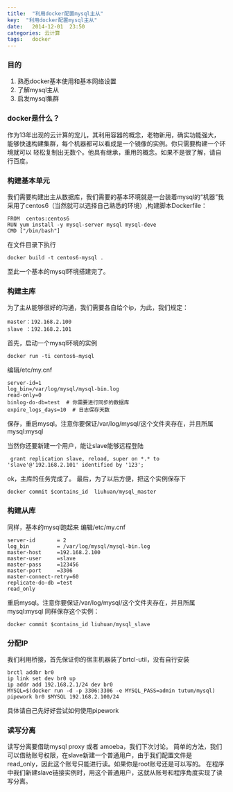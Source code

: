 ```yaml
---
title:  "利用docker配置mysql主从"
key:  "利用docker配置mysql主从"
date:   2014-12-01  23:50
categories: 云计算
tags:   docker
---
```


### 目的

1. 熟悉docker基本使用和基本网络设置
2. 了解mysql主从
3. 启发mysql集群

### docker是什么？

作为13年出现的云计算的宠儿，其利用容器的概念，老物新用，确实功能强大，能够快速构建集群，每个机器都可以看成是一个镜像的实例。你只需要构建一个环境就可以
轻松复制出无数个。他具有继承，重用的概念。如果不是很了解，请自行百度。

### 构建基本单元

我们需要构建出主从数据库，我们需要的基本环境就是一台装着mysql的“机器”我采用了centos6（当然就可以选择自己熟悉的环境）,构建脚本Dockerfile：

    FROM  centos:centos6
    RUN yum install -y mysql-server mysql mysql-deve
    CMD ["/bin/bash"]

在文件目录下执行
    
    docker build -t centos6-mysql .

至此一个基本的mysql环境搭建完了。


### 构建主库

为了主从能够很好的沟通，我们需要各自给个ip，为此，我们规定：

    master：192.168.2.100
    slave ：192.168.2.101

首先，启动一个mysql环境的实例
    
    docker run -ti centos6-mysql 

编辑/etc/my.cnf
    
    server-id=1
    log_bin=/var/log/mysql/mysql-bin.log
    read-only=0
    binlog-do-db=test  # 你需要进行同步的数据库
    expire_logs_days=10  # 日志保存天数

保存，重启mysql。注意你要保证/var/log/mysql/这个文件夹存在，并且所属mysql:mysql

当然你还要新建一个用户，能让slave能够远程登陆

     grant replication slave, reload, super on *.* to 'slave'@'192.168.2.101' identified by '123';

ok，主库的任务完成了。
最后，为了以后方便，把这个实例保存下

    docker commit $contains_id  liuhuan/mysql_master


### 构建从库

同样，基本的mysql跑起来
编辑/etc/my.cnf


    server-id       = 2
    log_bin         = /var/log/mysql/mysql-bin.log
    master-host     =192.168.2.100
    master-user     =slave
    master-pass     =123456
    master-port     =3306
    master-connect-retry=60
    replicate-do-db =test
    read_only

重启mysql。注意你要保证/var/log/mysql/这个文件夹存在，并且所属mysql:mysql
同样保存这个实例：

    docker commit $contains_id liuhuan/mysql_slave

### 分配IP

我们利用桥接，首先保证你的宿主机器装了brtcl-util，没有自行安装

    brctl addbr br0
    ip link set dev br0 up
    ip addr add 192.168.2.1/24 dev br0
    MYSQL=$(docker run -d -p 3306:3306 -e MYSQL_PASS=admin tutum/mysql)
    pipework br0 $MYSQL 192.168.2.100/24 

具体请自己先好好尝试如何使用pipework

### 读写分离

读写分离要借助mysql proxy 或者 amoeba，我们下次讨论。
简单的方法，我们可以借助账号权限，在slave新建一个普通用户，由于我们配置文件是read_only，因此这个账号只能进行读。如果你是root账号还是可以写的。
在程序中我们新建slave链接实例时，用这个普通用户，这就从账号和程序角度实现了读写分离。


